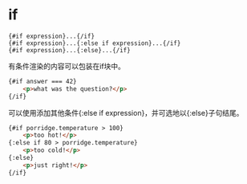 # if

```
{#if expression}...{/if}
{#if expression}...{:else if expression}...{/if}
{#if expression}...{:else}...{/if}
```

有条件渲染的内容可以包装在if块中。

```html
{#if answer === 42}
	<p>what was the question?</p>
{/if}
```

可以使用添加其他条件{:else if expression}，并可选地以{:else}子句结尾。

```html
{#if porridge.temperature > 100}
	<p>too hot!</p>
{:else if 80 > porridge.temperature}
	<p>too cold!</p>
{:else}
	<p>just right!</p>
{/if}
```
